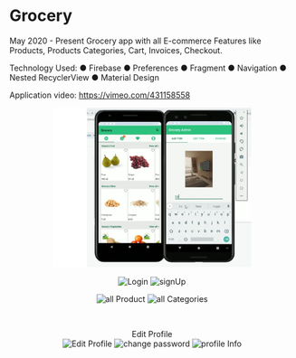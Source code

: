 # Grocery
May 2020 - Present
Grocery app with all E-commerce Features like Products, Products
Categories, Cart, Invoices, Checkout.

Technology Used:
● Firebase
● Preferences
● Fragment
● Navigation
● Nested RecyclerView
● Material Design

Application video:
https://vimeo.com/431158558

<p align="center">
  <img src="Cre.PNG" width="350" title="hover text">
</p>
<p align="center">
  <img src="https://user-images.githubusercontent.com/50117886/167504963-70b2d30f-e55f-49ac-81ff-65274878f64c.jpeg" width="350" title="Login">
   <img src="https://user-images.githubusercontent.com/50117886/167505002-84b8d3b5-ff0a-4a2b-835b-5bd20c1bbc53.jpeg" width="350" title="signUp">
</p>
<p align="center">
  <img src="https://user-images.githubusercontent.com/50117886/167505082-6c9f2fc0-e0ab-455d-ad45-5275dadbc7a7.jpeg" width="350" title="all Product">
   <img src="https://user-images.githubusercontent.com/50117886/167505083-7041125d-8924-4cac-a991-5d3b1fc86712.jpeg" width="350" title="all Categories">
</p>
<p align="center">
  <img src="https://user-images.githubusercontent.com/50117886/167505322-d231e003-949f-45a1-a19e-6875f9f4af2f.jpeg" width="350" title="">
   <img src="https://user-images.githubusercontent.com/50117886/167505325-17dcb03d-f881-43d8-baec-32b284f49377.jpeg" width="350" title="">
    <img src="https://user-images.githubusercontent.com/50117886/167505328-fc1554df-4619-4926-a557-56b1ab2f1afe.jpeg" width="350" title="">
</p>
<p align="center">
  <a align="center"> Edit Profile </a>
  <br/>
  <img src="https://user-images.githubusercontent.com/50117886/167505763-a6ee7c3b-6f36-4616-b0aa-f3b7973fe5ed.jpeg" title="Edit Profile">
   <img src="https://user-images.githubusercontent.com/50117886/167505766-2d2122e5-273a-4a50-a446-9936884bf876.jpeg" width="350" title="change password">
    <img src="https://user-images.githubusercontent.com/50117886/167505768-a7d7f256-67cd-432c-a182-df841a19d264.jpeg" width="350" title="profile Info">
</p>



